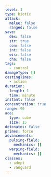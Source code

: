 ```yaml
---
level: 1
type: biotic
attack:
  melee: false
  ranged: false
save:
  dex: false
  str: true
  con: false
  int: false
  wis: false
  cha: false
tags:
  - control
damageType: []
castingTimes:
  - action
duration:
  length: 1
  time: minute
instant: false
concentration: true
range: 90
aoe:
  type: cube
  size: 15
detonates: false
primes: force
advancements:
  pulsing-field:
    mechanics: []
  warping-field:
    mechanics: []
classes:
  - adept
  - vanguard
---
```

